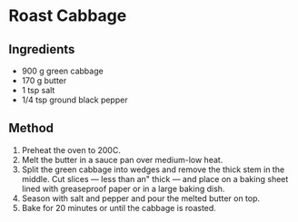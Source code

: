 # Roast Cabbage

## Ingredients

- 900 g green cabbage
- 170 g butter
- 1 tsp salt
- 1/4 tsp ground black pepper

## Method

1. Preheat the oven to 200C.
2. Melt the butter in a sauce pan over medium-low heat.
3. Split the green cabbage into wedges and remove the thick stem in the middle. Cut slices — less than an" thick — and place on a baking sheet lined with greaseproof paper or in a large baking dish.
4. Season with salt and pepper and pour the melted butter on top.
5. Bake for 20 minutes or until the cabbage is roasted.
